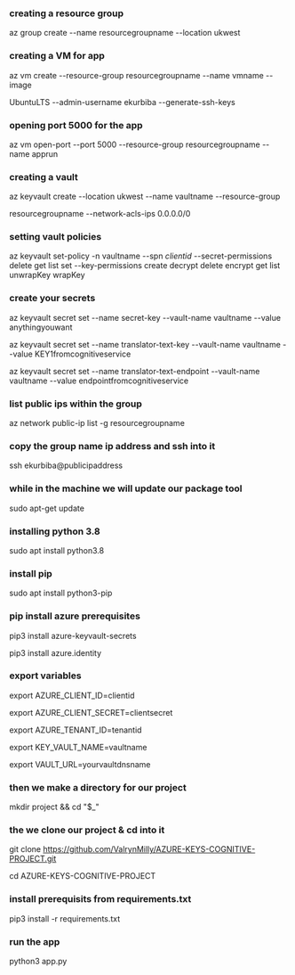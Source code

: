 ### creating a resource group
az group create --name resourcegroupname --location ukwest
### creating a VM for app
az vm create --resource-group resourcegroupname --name vmname --image 

UbuntuLTS --admin-username ekurbiba --generate-ssh-keys
### opening port 5000 for the app
az vm open-port --port 5000 --resource-group resourcegroupname --name apprun
### creating a vault 
az keyvault create --location ukwest --name vaultname --resource-group 

resourcegroupname --network-acls-ips 0.0.0.0/0
### setting vault policies
az keyvault set-policy -n vaultname --spn $clientid$ --secret-permissions delete get list set --key-permissions create decrypt delete encrypt get list unwrapKey wrapKey
### create your secrets
az keyvault secret set --name secret-key --vault-name vaultname --value anythingyouwant 

az keyvault secret set --name translator-text-key --vault-name vaultname --value KEY1fromcognitiveservice 

az keyvault secret set --name translator-text-endpoint --vault-name vaultname --value endpointfromcognitiveservice 
### list public ips within the group
az network public-ip list -g resourcegroupname
### copy the group name ip address and ssh into it
ssh ekurbiba@publicipaddress
### while in the machine we will update our package tool
sudo apt-get update
### installing python 3.8
sudo apt install python3.8
### install pip
sudo apt install python3-pip
### pip install azure prerequisites
pip3 install azure-keyvault-secrets

pip3 install azure.identity
### export variables
export AZURE_CLIENT_ID=clientid

export AZURE_CLIENT_SECRET=clientsecret

export AZURE_TENANT_ID=tenantid

export KEY_VAULT_NAME=vaultname

export VAULT_URL=yourvaultdnsname
### then we make a directory for our project
mkdir project && cd "$_"
### the we clone our project & cd into it
git clone https://github.com/ValrynMilly/AZURE-KEYS-COGNITIVE-PROJECT.git

cd AZURE-KEYS-COGNITIVE-PROJECT
### install prerequisits from requirements.txt
pip3 install -r requirements.txt
### run the app
python3 app.py 